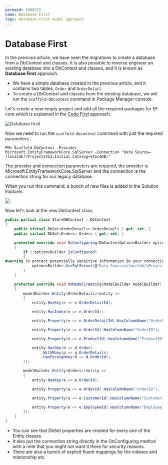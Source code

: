 ```yaml
---
permaid: 1000215
name: Database First
tags: database-first model approach
---
```


# Database First

In the previous article, we have seen the migrations to create a database from a DbContext and classes. It is also possible to reverse engineer an existing database into a DbContext and classes, and it is known as **Database First** approach. 

 - We have a simple database created in the previous article, and it contains two tables, `Order` and `OrderDetail`. 
 - To create a DbContext and classes from the existing database, we will run the `Scaffold-DbContext` command in Package Manager console. 

Let's create a new empty project and add all the required packages for EF core which is explained in the [Code First](/approach-code-first) approach. 

<img src="https://raw.githubusercontent.com/zzzprojects/EntityFrameworkCore/master/docs/images/database-first1.png" alt="Database firstl">

Now we need to run the `scaffold-dbcontext` command with just the required parameters.

`PM> Scaffold-DbContext -Provider Microsoft.EntityFrameworkCore.SqlServer -Connection "Data Source=(localdb)\ProjectsV13;Initial Catalog=StoreDB;"`

The provider and connection parameters are required, the provider is Microsoft.EntityFrameworkCore.SqlServer and the connection is the connection string for our legacy database.

When you run this command, a bunch of new files is added in the Solution Explorer. 

<img src="https://raw.githubusercontent.com/zzzprojects/EntityFrameworkCore/master/docs/images/database-first2.png">

Now let's look at the new DbContext class. 


```csharp
public partial class StoreDBContext : DbContext
{
    public virtual DbSet<OrderDetails> OrderDetails { get; set; }
    public virtual DbSet<Orders> Orders { get; set; }

    protected override void OnConfiguring(DbContextOptionsBuilder optionsBuilder)
    {
        if (!optionsBuilder.IsConfigured)
        {
#warning To protect potentially sensitive information in your connection string, you should move it out of source code. See https://go.microsoft.com/fwlink/?LinkId=723263 for guidance on storing connection strings.
            optionsBuilder.UseSqlServer(@"Data Source=(localdb)\ProjectsV13;Initial Catalog=StoreDB;");
        }
    }

    protected override void OnModelCreating(ModelBuilder modelBuilder)
    {
        modelBuilder.Entity<OrderDetails>(entity =>
        {
            entity.HasKey(e => e.OrderDetailId);

            entity.HasIndex(e => e.OrderId);

            entity.Property(e => e.OrderDetailId).HasColumnName("OrderDetailID");

            entity.Property(e => e.OrderId).HasColumnName("OrderID");

            entity.Property(e => e.ProductId).HasColumnName("ProductID");

            entity.HasOne(d => d.Order)
                .WithMany(p => p.OrderDetails)
                .HasForeignKey(d => d.OrderId);
        });

        modelBuilder.Entity<Orders>(entity =>
        {
            entity.HasKey(e => e.OrderId);

            entity.Property(e => e.OrderId).HasColumnName("OrderID");

            entity.Property(e => e.CustomerId).HasColumnName("CustomerID");

            entity.Property(e => e.EmployeeId).HasColumnName("EmployeeID");
        });
    }
}
```

 - You can see that DbSet properties are created for every one of the Entity classes. 
 - It also put the connection string directly in the OnConfiguring method with a note that you might not want it there for security reasons.
 - There are also a bunch of explicit fluent mappings for the indexes and relationship etc.
